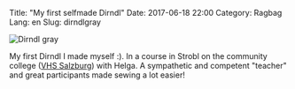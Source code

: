 Title: "My first selfmade Dirndl"
Date: 2017-06-18 22:00
Category: Ragbag
Lang: en
Slug: dirndlgray

![Dirndl gray]({filename}images/ragbag/dirndl-gray.jpg "Dirndl Gray")


My first Dirndl I made myself :). 
In a course in Strobl on the community college ([VHS Salzburg](https://www.volkshochschule.at/)) with Helga. 
A sympathetic and competent "teacher" and great participants made sewing a lot easier!
